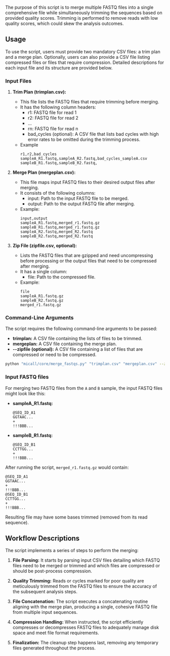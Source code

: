 
The purpose of this script is to merge multiple FASTQ files into a single comprehensive file while simultaneously trimming the sequences based on provided quality scores. Trimming is performed to remove reads with low quality scores, which could skew the analysis outcomes.

## Usage

To use the script, users must provide two mandatory CSV files: a trim plan and a merge plan. Optionally, users can also provide a CSV file listing compressed files or files that require compression. Detailed descriptions for each input file and its structure are provided below.

### Input Files

1. **Trim Plan (trimplan.csv):**
   - This file lists the FASTQ files that require trimming before merging.
   - It has the following column headers:
     - r1: FASTQ file for read 1
     - r2: FASTQ file for read 2
     - ...
     - rn: FASTQ file for read n
     - bad_cycles (optional): A CSV file that lists bad cycles with high error rates to be omitted during the trimming process.
   - Example
     ```csv
     r1,r2,bad_cycles
     sampleA_R1.fastq,sampleA_R2.fastq,bad_cycles_sampleA.csv
     sampleB_R1.fastq,sampleB_R2.fastq,
     ```

2. **Merge Plan (mergeplan.csv):**
   - This file maps input FASTQ files to their desired output files after merging.
   - It consists of the following columns:
     - input: Path to the input FASTQ file to be merged.
     - output: Path to the output FASTQ file after merging.
   - Example:
     ```csv
     input,output
     sampleA_R1.fastq,merged_r1.fastq.gz
     sampleB_R1.fastq,merged_r1.fastq.gz
     sampleA_R2.fastq,merged_R2.fastq
     sampleB_R2.fastq,merged_R2.fastq
     ```

3. **Zip File (zipfile.csv, optional):**
   - Lists the FASTQ files that are gzipped and need uncompressing before processing or the output files that need to be compressed after merging.
   - It has a single column:
     - file: Path to the compressed file.
   - Example:
     ```csv
     file
     sampleA_R1.fastq.gz
     sampleB_R2.fastq.gz
     merged_r1.fastq.gz
     ```

### Command-Line Arguments

The script requires the following command-line arguments to be passed:

- **trimplan:** A CSV file containing the lists of files to be trimmed.
- **mergeplan:** A CSV file containing the merge plan.
- **--zipfile (optional):** A CSV file containing a list of files that are compressed or need to be compressed.

```bash
python "micall/core/merge_fastqs.py" "trimplan.csv" "mergeplan.csv" --zipfile "zipfile.csv"
```

### Input FASTQ files

For merging two FASTQ files from the `A` and `B` sample, the input FASTQ files might look like this:

- **sampleA_R1.fastq:**
  ```
  @SEQ_ID_A1
  GGTAAC...
  +
  !!!BBB...
  ```
  
- **sampleB_R1.fastq:**
  ```
  @SEQ_ID_B1
  CCTTGG...
  +
  !!!BBB...
  ```

After running the script, `merged_r1.fastq.gz` would contain:

```
@SEQ_ID_A1
GGTAAC...
+
!!!BBB...
@SEQ_ID_B1
CCTTGG...
+
!!!BBB...
```

Resulting file may have some bases trimmed (removed from its read sequence).

## Workflow Descriptions

The script implements a series of steps to perform the merging:

1. **File Parsing:** It starts by parsing input CSV files detailing which FASTQ files need to be merged or trimmed and which files are compressed or should be post-process compression.

2. **Quality Trimming:** Reads or cycles marked for poor quality are meticulously trimmed from the FASTQ files to ensure the accuracy of the subsequent analysis steps.

3. **File Concatenation:** The script executes a concatenating routine aligning with the merge plan, producing a single, cohesive FASTQ file from multiple input sequences.

4. **Compression Handling:** When instructed, the script efficiently compresses or decompresses FASTQ files to adequately manage disk space and meet file format requirements.

5. **Finalization:** The cleanup step happens last, removing any temporary files generated throughout the process.
